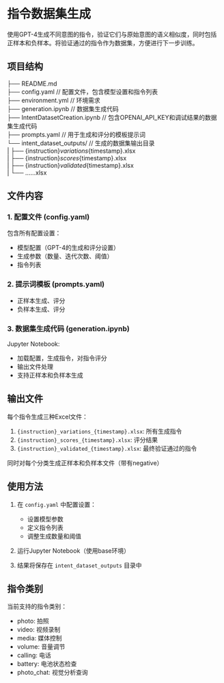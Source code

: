 # 指令数据集生成

使用GPT-4生成不同意图的指令，验证它们与原始意图的语义相似度，同时包括正样本和负样本。将验证通过的指令作为数据集，方便进行下一步训练。

## 项目结构

├── README.md</br>
├── config.yaml                                             // 配置文件，包含模型设置和指令列表</br>
├── environment.yml                                         // 环境需求</br>
├── generation.ipynb                                        // 数据集生成代码</br>
├── IntentDatasetCreation.ipynb                             // 包含OPENAI_API_KEY和调试结果的数据集生成代码</br>
├── prompts.yaml                                            // 用于生成和评分的模板提示词</br>
└── intent_dataset_outputs/                                 // 生成的数据集输出目录</br>
|   ├── {instruction}_variations_{timestamp}.xlsx</br>
|   ├── {instruction}_scores_{timestamp}.xlsx</br>
|   ├── {instruction}_validated_{timestamp}.xlsx</br>
|   └── ......xlsx</br>


## 文件内容

### 1. 配置文件 (config.yaml)
包含所有配置设置：
- 模型配置（GPT-4的生成和评分设置）
- 生成参数（数量、迭代次数、阈值）
- 指令列表

### 2. 提示词模板 (prompts.yaml)
- 正样本生成、评分
- 负样本生成、评分

### 3. 数据集生成代码 (generation.ipynb)
Jupyter Notebook:
- 加载配置，生成指令，对指令评分
- 输出文件处理
- 支持正样本和负样本生成


## 输出文件

每个指令生成三种Excel文件：
1. `{instruction}_variations_{timestamp}.xlsx`: 所有生成指令
2. `{instruction}_scores_{timestamp}.xlsx`: 评分结果
3. `{instruction}_validated_{timestamp}.xlsx`: 最终验证通过的指令

同时对每个分类生成正样本和负样本文件（带有negative）


## 使用方法

1. 在 `config.yaml` 中配置设置：
   - 设置模型参数
   - 定义指令列表
   - 调整生成数量和阈值

2. 运行Jupyter Notebook（使用base环境）

3. 结果将保存在 `intent_dataset_outputs` 目录中


## 指令类别
当前支持的指令类别：
- photo: 拍照
- video: 视频录制
- media: 媒体控制
- volume: 音量调节
- calling: 电话
- battery: 电池状态检查
- photo_chat: 视觉分析查询
